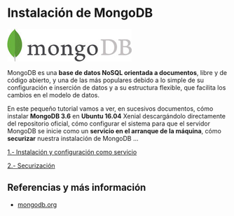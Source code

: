 # Instalación de MongoDB
![mongodbLogo](images/mongodb-logo.jpg)

MongoDB es una **base de datos NoSQL orientada a documentos**, libre y de código abierto, y una de las más populares debido a lo simple de su configuración e inserción de datos y a su estructura flexible, que facilita los cambios en el modelo de datos. 

En este pequeño tutorial vamos a ver, en sucesivos documentos, cómo instalar **MongoDB 3.6** en **Ubuntu 16.04** Xenial descargándolo directamente del repositorio oficial, cómo configurar el sistema para que el servidor MongoDB se inicie como un **servicio en el arranque de la máquina**, cómo **securizar** nuestra instalación de MongoDB ...

[1.- Instalación y configuración como servicio](README_Install.md)

[2.- Securización](README_Security.md)

## Referencias y más información
- [mongodb.org](https://www.mongodb.com/)
